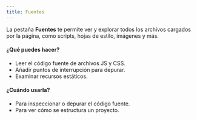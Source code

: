 ```yaml
---
title: Fuentes
---
```


La pestaña **Fuentes** te permite ver y explorar todos los archivos cargados por la página, como scripts, hojas de estilo, imágenes y más.

#### ¿Qué puedes hacer?

- Leer el código fuente de archivos JS y CSS.
- Añadir puntos de interrupción para depurar.
- Examinar recursos estáticos.

#### ¿Cuándo usarla?

- Para inspeccionar o depurar el código fuente.
- Para ver cómo se estructura un proyecto.

